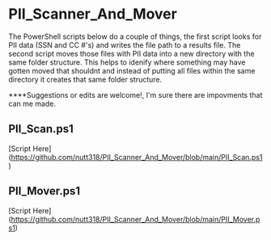 # PII_Scanner_And_Mover
The PowerShell scripts below do a couple of things, the first script looks for PII data (SSN and CC #'s) and writes the file path to a results file. The second script moves those files with PII data into a new directory with the same folder structure. This helps to idenify where something may have gotten moved that shouldnt and instead of putting all files within the same directory it creates that same folder structure.

****Suggestions or edits are welcome!, I'm sure there are impovments that can me made.


## PII_Scan.ps1
[Script Here] (https://github.com/nutt318/PII_Scanner_And_Mover/blob/main/PII_Scan.ps1)

## PII_Mover.ps1
[Script Here] (https://github.com/nutt318/PII_Scanner_And_Mover/blob/main/PII_Mover.ps1)
